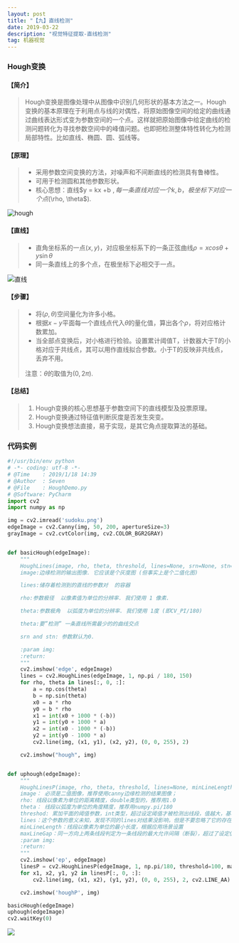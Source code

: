 ```yaml
---
layout: post
title: "【九】直线检测"
date: 2019-03-22
description: "视觉特征提取-直线检测"
tag: 机器视觉
---
```


### Hough变换

#### 【简介】

> Hough变换是图像处理中从图像中识别几何形状的基本方法之一。Hough变换的基本原理在于利用点与线的对偶性，将原始图像空间的给定的曲线通过曲线表达形式变为参数空间的一个点。这样就把原始图像中给定曲线的检测问题转化为寻找参数空间中的峰值问题。也即把检测整体特性转化为检测局部特性。比如直线、椭圆、圆、弧线等。

#### 【**原理**】

> - 采用参数空间变换的方法，对噪声和不间断直线的检测具有鲁棒性。
> - 可用于检测圆和其他参数形状。
> - 核心思想：直线$y = kx +b $, 每一条直线对应一个k,b，极坐标下对应一个点($\rho, \theta$).

![hough](https://eveseven.oss-cn-shanghai.aliyuncs.com/20190118142323.png)

#### 【**直线**】

> - 直角坐标系的一点$(x, y)$，对应极坐标系下的一条正弦曲线$\rho= x cos\theta+y\sin\theta$
> - 同一条直线上的多个点，在极坐标下必相交于一点。

![直线](https://eveseven.oss-cn-shanghai.aliyuncs.com/20190118143525.png)

#### 【**步骤**】

> - 将($\rho, \theta$)空间量化为许多小格。
> - 根据$x-y$平面每一个直线点代入$\theta$的量化值，算出各个$\rho$，将对应格计数累加。
> - 当全部点变换后，对小格进行检验。设置累计阈值T，计数器大于T的小格对应于共线点，其可以用作直线拟合参数。小于T的反映非共线点，丢弃不用。
>
> 注意：$\theta$的取值为$(0,2\pi)$.

#### 【**总结**】

> 1. Hough变换的核心思想基于参数空间下的直线模型及投票原理。
> 2. Hough变换通过特征值判断灰度是否发生突变。
> 3. Hough变换想法直接，易于实现，是其它角点提取算法的基础。

### 代码实例

```python
#!/usr/bin/env python
# -*- coding: utf-8 -*-
# @Time    : 2019/1/18 14:39
# @Author  : Seven
# @File    : HoughDemo.py
# @Software: PyCharm
import cv2
import numpy as np

img = cv2.imread('sudoku.png')
edgeImage = cv2.Canny(img, 50, 200, apertureSize=3)
grayImage = cv2.cvtColor(img, cv2.COLOR_BGR2GRAY)


def basicHough(edgeImage):
    """
    HoughLines(image, rho, theta, threshold, lines=None, srn=None, stn=None, min_theta=None, max_theta=None)
    image:边缘检测的输出图像. 它应该是个灰度图 (但事实上是个二值化图)

    lines:储存着检测到的直线的参数对  的容器 

    rho:参数极径  以像素值为单位的分辨率. 我们使用 1 像素.

    theta:参数极角  以弧度为单位的分辨率. 我们使用 1度 (即CV_PI/180)

    theta:要”检测” 一条直线所需最少的的曲线交点

    srn and stn: 参数默认为0.

    :param img:
    :return:
    """
    cv2.imshow('edge', edgeImage)
    lines = cv2.HoughLines(edgeImage, 1, np.pi / 180, 150)
    for rho, theta in lines[:, 0, :]:
        a = np.cos(theta)
        b = np.sin(theta)
        x0 = a * rho
        y0 = b * rho
        x1 = int(x0 + 1000 * (-b))
        y1 = int(y0 + 1000 * a)
        x2 = int(x0 - 1000 * (-b))
        y2 = int(y0 - 1000 * a)
        cv2.line(img, (x1, y1), (x2, y2), (0, 0, 255), 2)

    cv2.imshow("hough", img)


def uphough(edgeImage):
    """
    HoughLinesP(image, rho, theta, threshold, lines=None, minLineLength=None, maxLineGap=None)
    image： 必须是二值图像，推荐使用canny边缘检测的结果图像； 
    rho: 线段以像素为单位的距离精度，double类型的，推荐用1.0 
    theta： 线段以弧度为单位的角度精度，推荐用numpy.pi/180 
    threshod: 累加平面的阈值参数，int类型，超过设定阈值才被检测出线段，值越大，基本上意味着检出的线段越长，检出的线段个数越少。根据情况推荐先用100试试
    lines：这个参数的意义未知，发现不同的lines对结果没影响，但是不要忽略了它的存在 
    minLineLength：线段以像素为单位的最小长度，根据应用场景设置 
    maxLineGap：同一方向上两条线段判定为一条线段的最大允许间隔（断裂），超过了设定值，则把两条线段当成一条线段，值越大，允许线段上的断裂越大，越有可能检出潜在的直线段
    :param img:
    :return:
    """
    cv2.imshow('ep', edgeImage)
    linesP = cv2.HoughLinesP(edgeImage, 1, np.pi/180, threshold=100, maxLineGap=100, minLineLength=10)
    for x1, x2, y1, y2 in linesP[:, 0, :]:
        cv2.line(img, (x1, x2), (y1, y2), (0, 0, 255), 2, cv2.LINE_AA)

    cv2.imshow('houghP', img)

basicHough(edgeImage)
uphough(edgeImage)
cv2.waitKey(0)

```

![](https://eveseven.oss-cn-shanghai.aliyuncs.com/20190322214512.png)

